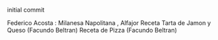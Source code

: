 initial commit

Federico Acosta : Milanesa Napolitana , Alfajor
Receta Tarta de Jamon y Queso (Facundo Beltran)
Receta de Pizza (Facundo Beltran)
